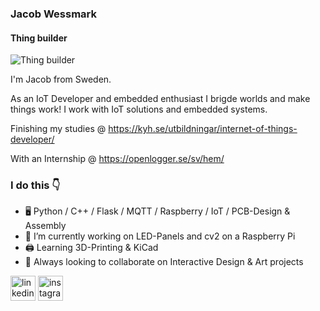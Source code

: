 ### Jacob Wessmark
#### Thing builder
![Thing builder](https://i.postimg.cc/1XmHxcwT/banner.png)

I'm Jacob from Sweden. 

As an IoT Developer and embedded enthusiast I brigde worlds and make things work! 
I work with IoT solutions and embedded systems. 

Finishing my studies @ https://kyh.se/utbildningar/internet-of-things-developer/

With an Internship @ https://openlogger.se/sv/hem/

### I do this 👇
- 🖥️ Python / C++ / Flask / MQTT / Raspberry / IoT / PCB-Design & Assembly
- 🚥 I’m currently working on LED-Panels and cv2 on a Raspberry Pi
- 🖨️ Learning 3D-Printing & KiCad
- 🎨 Always looking to collaborate on Interactive Design & Art projects


[<img src='https://cdn.jsdelivr.net/npm/simple-icons@3.0.1/icons/linkedin.svg' alt='linkedin' height='40'>](https://www.linkedin.com/in/jacob-wessmark-a00063249/)  [<img src='https://cdn.jsdelivr.net/npm/simple-icons@3.0.1/icons/instagram.svg' alt='instagram' height='40'>](https://www.instagram.com/jacobwessmark/)  

